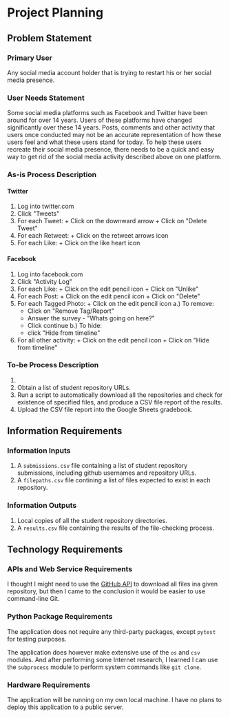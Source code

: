 # Project Planning

## Problem Statement

### Primary User

Any social media account holder that is trying to restart his or her social media presence.

### User Needs Statement 

Some social media platforms such as Facebook and Twitter have been around for over 14 years.
Users of these platforms have changed significantly over these 14 years. Posts, comments and other activity that users once
conducted may not be an accurate representation of how these users feel and what these users stand for today. 
To help these users recreate their social media presence, there needs to be a quick and easy way to get rid of the social media
activity described above on one platform. 

### As-is Process Description

#### Twitter
  1. Log into twitter.com
  2. Click "Tweets"
  3. For each Tweet:
    + Click on the downward arrow
    + Click on "Delete Tweet"
  4. For each Retweet:
    + Click on the retweet arrows icon
  5. For each Like:
    + Click on the like heart icon
    
#### Facebook
  1. Log into facebook.com
  2. Click "Activity Log"
  3. For each Like:
    + Click on the edit pencil icon
    + Click on "Unlike"
  4. For each Post:
    + Click on the edit pencil icon
    + Click on "Delete"
  5. For each Tagged Photo:
    + Click on the edit pencil icon
    a.) To remove:
      + Click on "Remove Tag/Report"
      + Answer the survey - "Whats going on here?"
      + Click continue
    b.) To hide:
      + click "Hide from timeline"
   6. For all other activity:
    + Click on the edit pencil icon
    + Click on "Hide from timeline"

### To-be Process Description
  
  1. 
  1. Obtain a list of student repository URLs.
  2. Run a script to automatically download all the repositories and check for existence of specified files, and produce a CSV file report of the results.
  3. Upload the CSV file report into the Google Sheets gradebook.


## Information Requirements

### Information Inputs

  1. A `submissions.csv` file containing a list of student repository submissions, including github usernames and repository URLs.
  2. A `filepaths.csv` file contining a list of files expected to exist in each repository.
  
### Information Outputs

  1. Local copies of all the student repository directories.
  2. A `results.csv` file containing the results of the file-checking process.

## Technology Requirements

### APIs and Web Service Requirements

I thought I might need to use the [GitHub API](https://developer.github.com/v3/) to download all files ina given repository, 
but then I came to the conclusion it would be easier to use command-line Git.

### Python Package Requirements

The application does not require any third-party packages, except `pytest` for testing purposes.

The application does however make extensive use of the `os` and `csv` modules. 
And after performing some Internet research, 
I learned I can use the `subprocess` module to perform system commands like `git clone`.

### Hardware Requirements

The application will be running on my own local machine. I have no plans to deploy this application to a public server.
